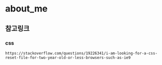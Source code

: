 # about_me

## 참고링크

### css

    https://stackoverflow.com/questions/19226341/i-am-looking-for-a-css-reset-file-for-two-year-old-or-less-browsers-such-as-ie9
